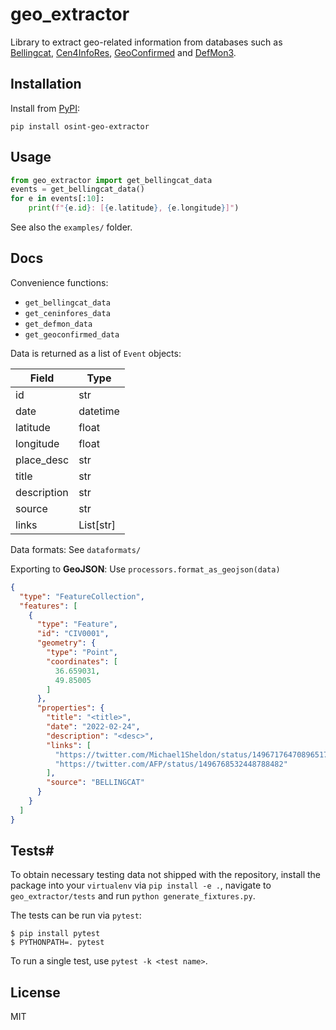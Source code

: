 # geo_extractor

Library to extract geo-related information from databases such as
[Bellingcat](https://ukraine.bellingcat.com/),
[Cen4InfoRes](https://maphub.net/Cen4infoRes/russian-ukraine-monitor),
[GeoConfirmed](https://geoconfirmed.azurewebsites.net/) and
[DefMon3](https://www.scribblemaps.com/maps/view/2022051301800/nBT8ffpeGH).

## Installation
Install from [PyPI](https://pypi.org/project/osint-geo-extractor/):
```
pip install osint-geo-extractor
```

## Usage

```python
from geo_extractor import get_bellingcat_data
events = get_bellingcat_data()
for e in events[:10]:
    print(f"{e.id}: [{e.latitude}, {e.longitude}]")
```

See also the `examples/` folder.

## Docs

Convenience functions:

- `get_bellingcat_data`
- `get_ceninfores_data`
- `get_defmon_data`
- `get_geoconfirmed_data`

Data is returned as a list of `Event` objects:

Field            | Type
---------------- | ----
id               | str
date             | datetime
latitude         | float
longitude        | float
place_desc       | str
title            | str
description      | str
source           | str
links            | List[str]

Data formats: See `dataformats/`

Exporting to **GeoJSON**: Use `processors.format_as_geojson(data)`

```json
{
  "type": "FeatureCollection",
  "features": [
    {
      "type": "Feature",
      "id": "CIV0001",
      "geometry": {
        "type": "Point",
        "coordinates": [
          36.659031,
          49.85005
        ]
      },
      "properties": {
        "title": "<title>",
        "date": "2022-02-24",
        "description": "<desc>",
        "links": [
          "https://twitter.com/Michael1Sheldon/status/1496717647089651716",
          "https://twitter.com/AFP/status/1496768532448788482"
        ],
        "source": "BELLINGCAT"
      }
    }
  ]
}
```

## Tests#

To obtain necessary testing data not shipped with the repository, install the
package into your `virtualenv` via `pip install -e .`, navigate to
`geo_extractor/tests` and run `python generate_fixtures.py`.

The tests can be run via `pytest`:

```
$ pip install pytest
$ PYTHONPATH=. pytest
```

To run a single test, use `pytest -k <test name>`.

## License
MIT
